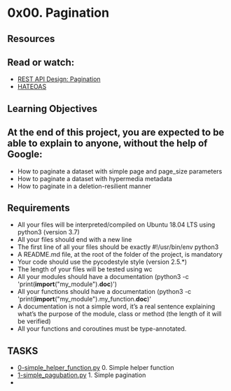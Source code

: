 # 0x00. Pagination

## Resources
## Read or watch:
* [REST API Design: Pagination](https://intranet.alxswe.com/rltoken/7Kdzi9CH1LdSfNQ4RaJUQw)
* [HATEOAS](https://intranet.alxswe.com/rltoken/tfzcEbTSdMYSYxsspJH_oA)

## Learning Objectives
## At the end of this project, you are expected to be able to explain to anyone, without the help of Google:
* How to paginate a dataset with simple page and page_size parameters
* How to paginate a dataset with hypermedia metadata
* How to paginate in a deletion-resilient manner

## Requirements
* All your files will be interpreted/compiled on Ubuntu 18.04 LTS using python3 (version 3.7)
* All your files should end with a new line
* The first line of all your files should be exactly #!/usr/bin/env python3
* A README.md file, at the root of the folder of the project, is mandatory
* Your code should use the pycodestyle style (version 2.5.*)
* The length of your files will be tested using wc
* All your modules should have a documentation (python3 -c 'print(__import__("my_module").__doc__)')
* All your functions should have a documentation (python3 -c 'print(__import__("my_module").my_function.__doc__)'
* A documentation is not a simple word, it’s a real sentence explaining what’s the purpose of the module, class or method (the length of it will be verified)
* All your functions and coroutines must be type-annotated.

## TASKS
* [0-simple_helper_function.py](./0-simple_helper_function.py) 0. Simple helper function 
* [1-simple_pagubation.py](./1-simple_pagubation.py) 1. Simple pagination 
*